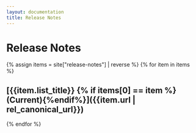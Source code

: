```yaml
---
layout: documentation
title: Release Notes
---
```


# Release Notes

{% assign items = site["release-notes"] | reverse %}
{% for item in items %}
## [{{item.list_title}} {% if items[0] == item %}(Current){%endif%}]({{item.url | rel_canonical_url}})
{% endfor %}
